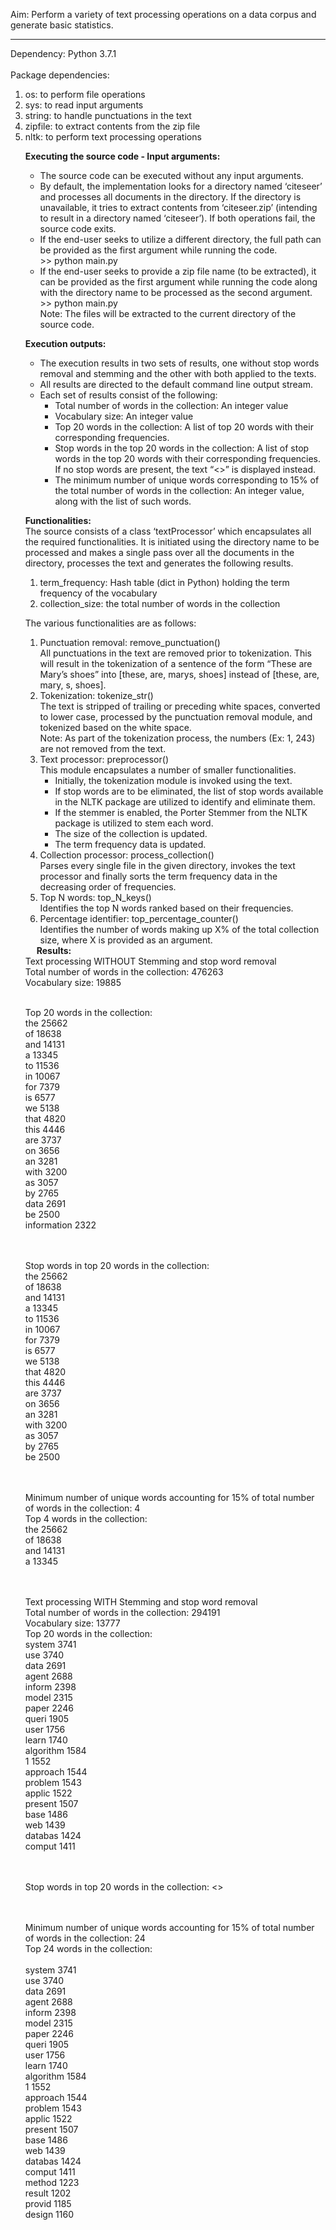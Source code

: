 Aim: Perform a variety of text processing operations on a data corpus and generate basic statistics.
<hr>
Dependency: Python 3.7.1
<br><br>
Package dependencies:
<ol>
  <li>os: to perform file operations</li>
  <li>sys: to read input arguments</li>
  <li>string: to handle punctuations in the text</li>
  <li>zipfile: to extract contents from the zip file</li>
  <li>nltk: to perform text processing operations</li>

<b>Executing the source code - Input arguments:</b>
<ul>
  <li>The source code can be executed without any input arguments.</li>
  <li>By default, the implementation looks for a directory named ‘citeseer’ and processes all documents in the directory. If the directory is unavailable, it tries to extract contents from ‘citeseer.zip’ (intending to result in a directory named ‘citeseer’). If both operations fail, the source code exits.</li>
  <li>If the end-user seeks to utilize a different directory, the full path can be provided as the first argument while running the code.
    <br>
    >> python main.py <full_path_of_directory>
    </li>
    <li>If the end-user seeks to provide a zip file name (to be extracted), it can be provided as the first argument while running the code along with the directory name to be processed as the second argument.
      <br>
      >> python main.py <full_path_of_zip_file> <directory_name>
      <br>
      Note: The files will be extracted to the current directory of the source code.
    </li>
</ul>

<b>Execution outputs:</b>
<ul>
  <li>The execution results in two sets of results, one without stop words removal and stemming and the other with both applied to the texts.</li>
  <li>All results are directed to the default command line output stream.</li>
  <li>Each set of results consist of the following:
    <ul>
      <li>Total number of words in the collection: An integer value</li>
      <li>Vocabulary size: An integer value</li>
      <li>Top 20 words in the collection: A list of top 20 words with their corresponding frequencies.</li>
      <li>Stop words in the top 20 words in the collection: A list of stop words in the top 20 words with their corresponding frequencies. If no stop words are present, the text “<<No stop words available>>” is displayed instead.</li>
      <li>The minimum number of unique words corresponding to 15% of the total number of words in the collection: An integer value, along with the list of such words.</li>
    </ul>
  </li>
</ul>

<b>Functionalities:</b>
<br>
The source consists of a class ‘textProcessor’ which encapsulates all the required functionalities. It is initiated using the directory name to be processed and makes a single pass over all the documents in the directory, processes the text and generates the following results.
<ol>
  <li>term_frequency: Hash table (dict in Python) holding the term frequency of the vocabulary</li>
  <li>collection_size: the total number of words in the collection</li>
</ol>

The various functionalities are as follows:
<ol>
  <li>Punctuation removal: remove_punctuation()
    <br>
    All punctuations in the text are removed prior to tokenization. This will result in the tokenization of a sentence of the form “These are Mary’s shoes” into [these, are, marys, shoes] instead of [these, are, mary, s, shoes].
  </li>
  <li>Tokenization: tokenize_str()
    <br>
    The text is stripped of trailing or preceding white spaces, converted to lower case, processed by the punctuation removal module, and tokenized based on the white space.
    <br>
    Note: As part of the tokenization process, the numbers (Ex: 1, 243) are not removed from the text.
  </li>
  <li>Text processor: preprocessor()
    <br>
    This module encapsulates a number of smaller functionalities.
    <ul>
      <li>Initially, the tokenization module is invoked using the text.</li>
      <li>If stop words are to be eliminated, the list of stop words available in the NLTK package are utilized to identify and eliminate them.</li>
      <li>If the stemmer is enabled, the Porter Stemmer from the NLTK package is utilized to stem each word.</li>
      <li>The size of the collection is updated.</li>
      <li>The term frequency data is updated.</li>
    </ul>
  </li>
  <li>Collection processor: process_collection()
    <br>
    Parses every single file in the given directory, invokes the text processor and finally sorts the term frequency data in the decreasing order of frequencies.
  </li>
  <li>Top N words: top_N_keys()
    <br>
    Identifies the top N words ranked based on their frequencies.
  </li>
  <li>Percentage identifier: top_percentage_counter()
    <br>
    Identifies the number of words making up X% of the total collection size, where X is provided as an argument.
  </li>
</ol>
 
<b>Results:</b>
<br>
Text processing WITHOUT Stemming and stop word removal
<br>
Total number of words in the collection: 476263
<br>
Vocabulary size: 19885
<br>

<br>Top 20 words in the collection:
<br>the 	 	25662
<br>of 		18638
<br>and 	 	14131
<br>a 	 	13345
<br>to 	 	11536
<br>in 	 	10067
<br>for 	 	7379
<br>is 	 	6577
<br>we 	 	5138
<br>that 	 	4820
<br>this 	 	4446
<br>are 	 	3737
<br>on 	 	3656
<br>an 	 	3281
<br>with 	 	3200
<br>as 	 	3057
<br>by 	 	2765
<br>data 	 	2691
<br>be 	 	2500
<br>information 	2322

<br>
<br>Stop words in top 20 words in the collection:
<br>the 	 	25662
<br>of 		18638
<br>and 	 	14131
<br>a 	 	13345
<br>to 	 	11536
<br>in 	 	10067
<br>for 	 	7379
<br>is 	 	6577
<br>we 	 	5138
<br>that 	 	4820
<br>this 	 	4446
<br>are 	 	3737
<br>on 	 	3656
<br>an 	 	3281
<br>with 	 	3200
<br>as 	 	3057
<br>by 	 	2765
<br>be 	 	2500

<br><br>Minimum number of unique words accounting for 15% of total number of words in the collection: 4
<br>Top 4 words in the collection:
<br>the 	 	25662
<br>of 		18638
<br>and 	 	14131
<br>a 	 	13345

<br><br>Text processing WITH Stemming and stop word removal
<br>Total number of words in the collection: 294191
<br>Vocabulary size: 13777
<br>Top 20 words in the collection:
<br>system	3741
<br>use 	 	3740
<br>data 	 	2691
<br>agent 	 	2688
<br>inform 	 	2398
<br>model 	 	2315
<br>paper 	 	2246
<br>queri 	 	1905
<br>user 	 	1756
<br>learn 	 	1740
<br>algorithm 	1584
<br>1 	 	1552
<br>approach	1544
<br>problem 	1543
<br>applic 	 	1522
<br>present	1507
<br>base 	 	1486
<br>web 	 	1439
<br>databas 	1424
<br>comput 	1411

<br><br>Stop words in top 20 words in the collection:  <<No stop words available>>

<br><br>Minimum number of unique words accounting for 15% of total number of words in the collection: 24
<br>Top 24 words in the collection:
<br>
<br>system	3741
<br>use 	 	3740
<br>data 	 	2691
<br>agent 	 	2688
<br>inform 	 	2398
<br>model 	 	2315
<br>paper 	 	2246
<br>queri 	 	1905
<br>user 	 	1756
<br>learn 	 	1740
<br>algorithm 	1584
<br>1 	 	1552
<br>approach	1544
<br>problem 	1543
<br>applic 	 	1522
<br>present	1507
<br>base 	 	1486
<br>web 	 	1439
<br>databas 	1424
<br>comput 	1411
<br>method 	1223
<br>result 	 	1202
<br>provid 	 	1185
<br>design 	 	1160
